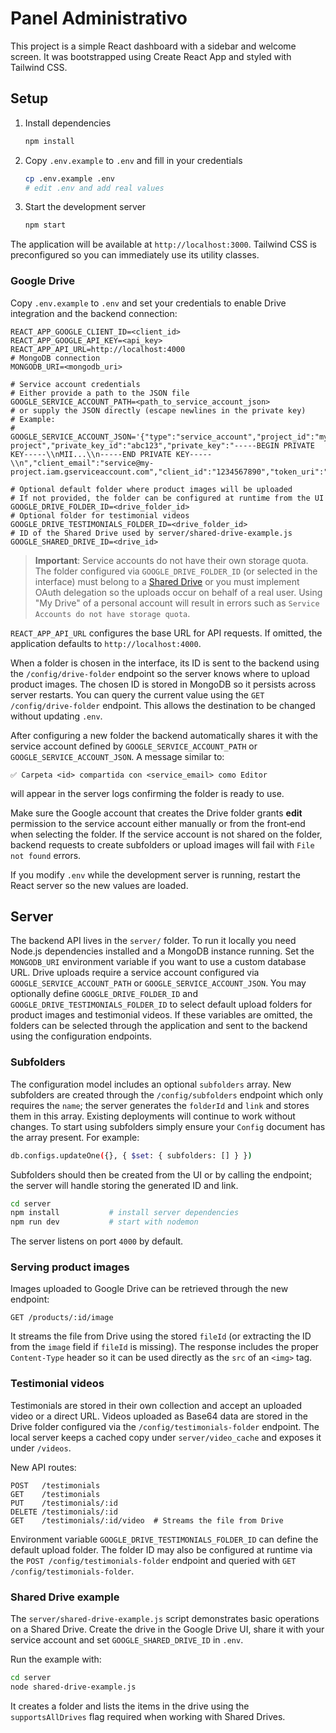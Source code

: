 # Panel Administrativo

This project is a simple React dashboard with a sidebar and welcome screen.
It was bootstrapped using Create React App and styled with Tailwind CSS.


## Setup

1. Install dependencies
   ```bash
   npm install
   ```
2. Copy `.env.example` to `.env` and fill in your credentials
   ```bash
   cp .env.example .env
   # edit .env and add real values
   ```
3. Start the development server
   ```bash
   npm start
   ```

The application will be available at `http://localhost:3000`.
Tailwind CSS is preconfigured so you can immediately use its utility classes.

### Google Drive

Copy `.env.example` to `.env` and set your credentials to enable Drive integration and the backend connection:

```
REACT_APP_GOOGLE_CLIENT_ID=<client_id>
REACT_APP_GOOGLE_API_KEY=<api_key>
REACT_APP_API_URL=http://localhost:4000
# MongoDB connection
MONGODB_URI=<mongodb_uri>

# Service account credentials
# Either provide a path to the JSON file
GOOGLE_SERVICE_ACCOUNT_PATH=<path_to_service_account_json>
# or supply the JSON directly (escape newlines in the private key)
# Example:
# GOOGLE_SERVICE_ACCOUNT_JSON='{"type":"service_account","project_id":"my-project","private_key_id":"abc123","private_key":"-----BEGIN PRIVATE KEY-----\\nMII...\\n-----END PRIVATE KEY-----\\n","client_email":"service@my-project.iam.gserviceaccount.com","client_id":"1234567890","token_uri":"https://oauth2.googleapis.com/token"}'

# Optional default folder where product images will be uploaded
# If not provided, the folder can be configured at runtime from the UI
GOOGLE_DRIVE_FOLDER_ID=<drive_folder_id>
# Optional folder for testimonial videos
GOOGLE_DRIVE_TESTIMONIALS_FOLDER_ID=<drive_folder_id>
# ID of the Shared Drive used by server/shared-drive-example.js
GOOGLE_SHARED_DRIVE_ID=<drive_id>
```

> **Important**: Service accounts do not have their own storage quota. The
> folder configured via `GOOGLE_DRIVE_FOLDER_ID` (or selected in the interface)
> must belong to a [Shared Drive](https://developers.google.com/workspace/drive/api/guides/about-shareddrives)
> or you must implement OAuth delegation so the uploads occur on behalf of a real
> user. Using "My Drive" of a personal account will result in errors such as
> `Service Accounts do not have storage quota`.

`REACT_APP_API_URL` configures the base URL for API requests. If omitted, the
application defaults to `http://localhost:4000`.

When a folder is chosen in the interface, its ID is sent to the backend using
the `/config/drive-folder` endpoint so the server knows where to upload product
images. The chosen ID is stored in MongoDB so it persists across server restarts.
You can query the current value using the `GET /config/drive-folder` endpoint.
This allows the destination to be changed without updating `.env`.

After configuring a new folder the backend automatically shares it with the
service account defined by `GOOGLE_SERVICE_ACCOUNT_PATH` or
`GOOGLE_SERVICE_ACCOUNT_JSON`. A message similar to:

```
✅ Carpeta <id> compartida con <service_email> como Editor
```

will appear in the server logs confirming the folder is ready to use.

Make sure the Google account that creates the Drive folder grants **edit**
permission to the service account either manually or from the front‑end when
selecting the folder. If the service account is not shared on the folder,
backend requests to create subfolders or upload images will fail with `File not
found` errors.

If you modify `.env` while the development server is running, restart the React
server so the new values are loaded.

## Server

The backend API lives in the `server/` folder. To run it locally you need Node.js
dependencies installed and a MongoDB instance running. Set the `MONGODB_URI`
environment variable if you want to use a custom database URL. Drive uploads
require a service account configured via `GOOGLE_SERVICE_ACCOUNT_PATH` or
`GOOGLE_SERVICE_ACCOUNT_JSON`. You may optionally define
`GOOGLE_DRIVE_FOLDER_ID` and
`GOOGLE_DRIVE_TESTIMONIALS_FOLDER_ID` to select default upload folders for
product images and testimonial videos. If these variables are omitted, the
folders can be selected through the application and sent to the backend using
the configuration endpoints.

### Subfolders

The configuration model includes an optional `subfolders` array. New subfolders
are created through the `/config/subfolders` endpoint which only requires the
`name`; the server generates the `folderId` and `link` and stores them in this
array. Existing deployments will continue to work without changes. To start
using subfolders simply ensure your `Config` document has the array present. For
example:

```bash
db.configs.updateOne({}, { $set: { subfolders: [] } })
```
Subfolders should then be created from the UI or by calling the endpoint; the
server will handle storing the generated ID and link.

```bash
cd server
npm install           # install server dependencies
npm run dev           # start with nodemon
```

The server listens on port `4000` by default.

### Serving product images

Images uploaded to Google Drive can be retrieved through the new endpoint:

```http
GET /products/:id/image
```

It streams the file from Drive using the stored `fileId` (or extracting the ID
from the `image` field if `fileId` is missing). The response includes the proper
`Content-Type` header so it can be used directly as the `src` of an `<img>` tag.

### Testimonial videos

Testimonials are stored in their own collection and accept an uploaded video or
a direct URL. Videos uploaded as Base64 data are stored in the Drive folder
configured via the `/config/testimonials-folder` endpoint. The local server keeps
a cached copy under `server/video_cache` and exposes it under `/videos`.

New API routes:

```http
POST   /testimonials
GET    /testimonials
PUT    /testimonials/:id
DELETE /testimonials/:id
GET    /testimonials/:id/video  # Streams the file from Drive
```

Environment variable `GOOGLE_DRIVE_TESTIMONIALS_FOLDER_ID` can define the
default upload folder. The folder ID may also be configured at runtime via the
`POST /config/testimonials-folder` endpoint and queried with
`GET /config/testimonials-folder`.

### Shared Drive example

The `server/shared-drive-example.js` script demonstrates basic operations on a
Shared Drive. Create the drive in the Google Drive UI, share it with your
service account and set `GOOGLE_SHARED_DRIVE_ID` in `.env`.

Run the example with:

```bash
cd server
node shared-drive-example.js
```

It creates a folder and lists the items in the drive using the
`supportsAllDrives` flag required when working with Shared Drives.

